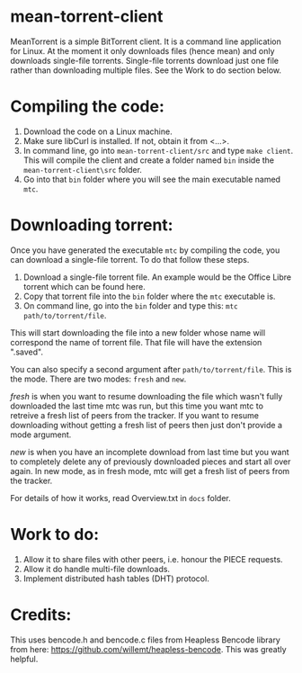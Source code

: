 mean-torrent-client
===================

MeanTorrent is a simple BitTorrent client. It is a command line application for Linux. At the moment it only downloads files (hence mean) and only downloads single-file torrents. Single-file torrents download just one file rather than downloading multiple files. See the Work to do section below.

Compiling the code:
==================

1. Download the code on a Linux machine. 
2. Make sure libCurl is installed. If not, obtain it from <...>. 
3. In command line, go into `mean-torrent-client/src` and type `make client`. This will compile the client and create a folder named `bin` inside the `mean-torrent-client\src` folder.
4. Go into that `bin` folder where you will see the main executable named `mtc`. 

Downloading torrent:
====================

Once you have generated the executable `mtc` by compiling the code, you can download a single-file torrent. To do that follow these steps.

1. Download a single-file torrent file. An example would be the Office Libre torrent which can be found here.
2. Copy that torrent file into the `bin` folder where the `mtc` executable is. 
3. On command line, go into the `bin` folder and type this: `mtc path/to/torrent/file`. 

This will start downloading the file into a new folder whose name will correspond the name of torrent file. That file will have the extension ".saved".

You can also specify a second argument after `path/to/torrent/file`. This is the mode. There are two modes: `fresh` and `new`. 

*fresh* is when you want to resume downloading the file which wasn't fully downloaded the last time mtc was run, but this time you want mtc to retreive a fresh list of peers from the tracker. If you want to resume downloading without getting a fresh list of peers then just don't provide a mode argument.

*new* is when you have an incomplete download from last time but you want to completely delete any of previously downloaded pieces and start all over again. In new mode, as in fresh mode, mtc will get a fresh list of peers from the tracker.

For details of how it works, read Overview.txt in `docs` folder.

Work to do:
==========

1. Allow it to share files with other peers, i.e. honour the PIECE requests.
2. Allow it do handle multi-file downloads.
3. Implement distributed hash tables (DHT) protocol.

Credits:
========

This uses bencode.h and bencode.c files from Heapless Bencode library from here: https://github.com/willemt/heapless-bencode. This was greatly helpful.
